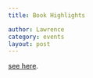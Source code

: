 ```yaml
---
title: Book Highlights

author: Lawrence
category: events
layout: post
---
```


[see here](highlights.md).